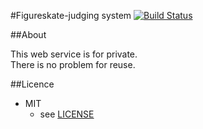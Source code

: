 #Figureskate-judging system [![Build Status](https://travis-ci.org/pyohei/figureskate-judging.svg?branch=master)](https://travis-ci.org/pyohei/figureskate-judging)

##About


This web service is for private.  
There is no problem for reuse.


##Licence
* MIT
  * see [LICENSE](https://github.com/pyohei/figureskate-judging/blob/master/LICENSE)

